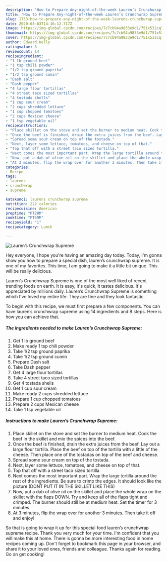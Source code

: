 ```yaml
---
description: "How to Prepare Any-night-of-the-week Lauren’s Crunchwrap Supreme"
title: "How to Prepare Any-night-of-the-week Lauren’s Crunchwrap Supreme"
slug: 1753-how-to-prepare-any-night-of-the-week-laurens-crunchwrap-supreme
date: 2020-08-03T14:16:12.717Z
image: https://img-global.cpcdn.com/recipes/7c7cb94a9833e9d1/751x532cq70/laurens-crunchwrap-supreme-recipe-main-photo.jpg
thumbnail: https://img-global.cpcdn.com/recipes/7c7cb94a9833e9d1/751x532cq70/laurens-crunchwrap-supreme-recipe-main-photo.jpg
cover: https://img-global.cpcdn.com/recipes/7c7cb94a9833e9d1/751x532cq70/laurens-crunchwrap-supreme-recipe-main-photo.jpg
author: Edward Kelly
ratingvalue: 3
reviewcount: 14
recipeingredient:
- "1 lb ground beef"
- "1 tsp chili powder"
- "1/2 tsp ground paprika"
- "1/2 tsp ground cumin"
- "Dash salt"
- "Dash pepper"
- "4 large flour tortillas"
- "4 street taco sized tortillas"
- "4 tostada shells"
- "1 cup sour cream"
- "2 cups shredded lettuce"
- "1 cup chopped tomatoes"
- "2 cups Mexican cheese"
- "1 tsp vegetable oil"
recipeinstructions:
- "Place skillet on the stove and set the burner to medium heat. Cook the beef in the skillet and mix the spices into the beef."
- "Once the beef is finished, drain the extra juices from the beef. Lay out a large flour tortilla. Place the beef on top of the tortilla with a little of the cheese. Then place one of the tostadas on top of the beef and cheese."
- "Spread some sour cream on top of the tostada."
- "Next, layer some lettuce, tomatoes, and cheese on top of that."
- "Top that off with a street taco sized tortilla."
- "Next comes the most important part. Wrap the large tortilla around the rest of the ingredients. Be sure to crimp the edges. It should look like the picture (DONT PUT IT IN THE SKILLET LIKE THIS)"
- "Now, put a dab of olive oil on the skillet and place the whole wrap on the skillet with the flaps DOWN. Try and keep all of the flaps tight and crimped. The burner should still be at medium heat. Set the timer for 3 minutes."
- "At 3 minutes, flip the wrap over for another 3 minutes. Then take it off and enjoy!"
categories:
- Recipe
tags:
- laurens
- crunchwrap
- supreme

katakunci: laurens crunchwrap supreme 
nutrition: 222 calories
recipecuisine: American
preptime: "PT20M"
cooktime: "PT49M"
recipeyield: "1"
recipecategory: Lunch

---
```



![Lauren’s Crunchwrap Supreme](https://img-global.cpcdn.com/recipes/7c7cb94a9833e9d1/751x532cq70/laurens-crunchwrap-supreme-recipe-main-photo.jpg)

Hey everyone, I hope you're having an amazing day today. Today, I'm gonna show you how to prepare a special dish, lauren’s crunchwrap supreme. It is one of my favorites. This time, I am going to make it a little bit unique. This will be really delicious.

Lauren’s Crunchwrap Supreme is one of the most well liked of recent trending foods on earth. It is easy, it's quick, it tastes delicious. It's appreciated by millions daily. Lauren’s Crunchwrap Supreme is something which I've loved my entire life. They are fine and they look fantastic.




To begin with this recipe, we must first prepare a few components. You can have lauren’s crunchwrap supreme using 14 ingredients and 8 steps. Here is how you can achieve that.

<!--inarticleads1-->

##### The ingredients needed to make Lauren’s Crunchwrap Supreme:

1. Get 1 lb ground beef
1. Make ready 1 tsp chili powder
1. Take 1/2 tsp ground paprika
1. Take 1/2 tsp ground cumin
1. Prepare Dash salt
1. Take Dash pepper
1. Get 4 large flour tortillas
1. Take 4 street taco sized tortillas
1. Get 4 tostada shells
1. Get 1 cup sour cream
1. Make ready 2 cups shredded lettuce
1. Prepare 1 cup chopped tomatoes
1. Prepare 2 cups Mexican cheese
1. Take 1 tsp vegetable oil




<!--inarticleads2-->

##### Instructions to make Lauren’s Crunchwrap Supreme:

1. Place skillet on the stove and set the burner to medium heat. Cook the beef in the skillet and mix the spices into the beef.
1. Once the beef is finished, drain the extra juices from the beef. Lay out a large flour tortilla. Place the beef on top of the tortilla with a little of the cheese. Then place one of the tostadas on top of the beef and cheese.
1. Spread some sour cream on top of the tostada.
1. Next, layer some lettuce, tomatoes, and cheese on top of that.
1. Top that off with a street taco sized tortilla.
1. Next comes the most important part. Wrap the large tortilla around the rest of the ingredients. Be sure to crimp the edges. It should look like the picture (DONT PUT IT IN THE SKILLET LIKE THIS)
1. Now, put a dab of olive oil on the skillet and place the whole wrap on the skillet with the flaps DOWN. Try and keep all of the flaps tight and crimped. The burner should still be at medium heat. Set the timer for 3 minutes.
1. At 3 minutes, flip the wrap over for another 3 minutes. Then take it off and enjoy!




So that is going to wrap it up for this special food lauren’s crunchwrap supreme recipe. Thank you very much for your time. I'm confident that you will make this at home. There is gonna be more interesting food in home recipes coming up. Don't forget to bookmark this page in your browser, and share it to your loved ones, friends and colleague. Thanks again for reading. Go on get cooking!
